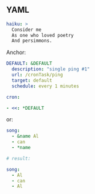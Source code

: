 YAML
-

````yaml
haiku: >
  Consider me
  As one who loved poetry
  And persimmons.
````

Anchor:

````yaml
DEFAULT: &DEFAULT
  description: "single ping #1"
  url: /cronTask/ping
  target: default
  schedule: every 1 minutes

cron:

- <<: *DEFAULT
````

or:

````yaml
song:
  - &name Al
  - can
  - *name

# result:

song:
  - Al
  - can
  - Al
````
